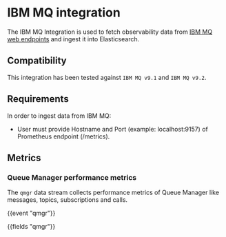 # IBM MQ integration

The IBM MQ Integration is used to fetch observability data from [IBM MQ web endpoints](https://www.ibm.com/docs/en/ibm-mq/9.2?topic=operator-metrics-published-when-using-mq) and ingest it into Elasticsearch.

## Compatibility

This integration has been tested against `IBM MQ v9.1` and `IBM MQ v9.2`.

## Requirements

In order to ingest data from IBM MQ:

- User must provide Hostname and Port (example: localhost:9157) of Prometheus endpoint (/metrics).

## Metrics

### Queue Manager performance metrics

The `qmgr` data stream collects performance metrics of Queue Manager like messages, topics, subscriptions and calls.

{{event "qmgr"}}

{{fields "qmgr"}}
